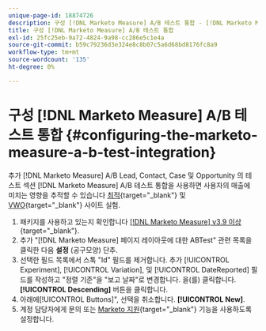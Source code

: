 ```yaml
---
unique-page-id: 18874726
description: 구성 [!DNL Marketo Measure] A/B 테스트 통합 - [!DNL Marketo Measure] - 제품 설명서
title: 구성 [!DNL Marketo Measure] A/B 테스트 통합
exl-id: 25fc25eb-9a72-4824-9a98-cc286e5c1e4a
source-git-commit: b59c79236d3e324e8c8b07c5a6d68bd8176fc8a9
workflow-type: tm+mt
source-wordcount: '135'
ht-degree: 0%

---
```


# 구성 [!DNL Marketo Measure] A/B 테스트 통합 {#configuring-the-marketo-measure-a-b-test-integration}

추가 [!DNL Marketo Measure] A/B Lead, Contact, Case 및 Opportunity 의 테스트 섹션 [!DNL Marketo Measure] A/B 테스트 통합을 사용하면 사용자의 매출에 미치는 영향을 추적할 수 있습니다 [최적](https://optimizely.com/){target=&quot;_blank&quot;} 및 [VWO](https://vwo.com/){target=&quot;_blank&quot;} 사이트 실험.

1. 패키지를 사용하고 있는지 확인합니다 [[!DNL Marketo Measure] v3.9 이상](https://appexchange.salesforce.com/appxListingDetail?listingId=a0N3000000B3KLuEAN){target=&quot;_blank&quot;}.
1. 추가 &quot;[!DNL Marketo Measure] 페이지 레이아웃에 대한 ABTest&quot; 관련 목록을 클릭한 다음 **설정** (공구모양) 단추.
1. 선택한 필드 목록에서 스톡 &quot;Id&quot; 필드를 제거합니다. 추가 [!UICONTROL Experiment], [!UICONTROL Variation], 및 [!UICONTROL DateReported] 필드를 작성하고 &quot;정렬 기준&quot;을 &quot;보고 날짜&quot;로 변경합니다. 을(를) 클릭합니다. **[!UICONTROL Descending]** 버튼을 클릭합니다.
1. 아래에[!UICONTROL Buttons]&quot;, 선택을 취소합니다. **[!UICONTROL New]**.
1. 계정 담당자에게 문의 또는 [Marketo 지원](https://nation.marketo.com/t5/support/ct-p/Support){target=&quot;_blank&quot;} 기능을 사용하도록 설정합니다.
